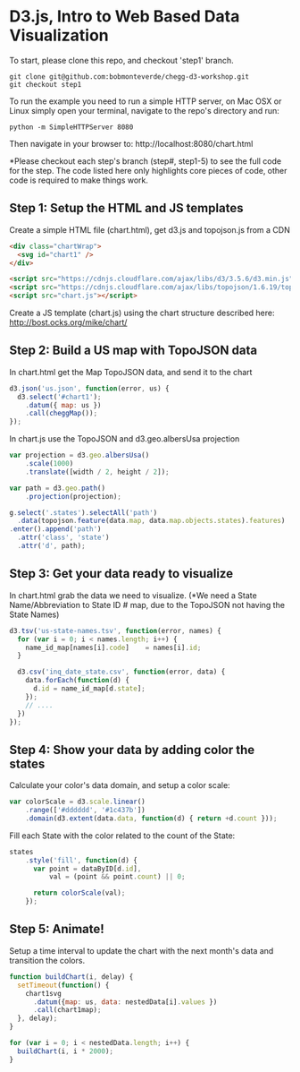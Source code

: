 # D3.js, Intro to Web Based Data Visualization

To start, please clone this repo, and checkout 'step1' branch.
```shell
git clone git@github.com:bobmonteverde/chegg-d3-workshop.git
git checkout step1
```

To run the example you need to run a simple HTTP server, on Mac OSX or Linux simply open your terminal, navigate to the repo's directory and run:
```shell
python -m SimpleHTTPServer 8080
```
Then navigate in your browser to: http://localhost:8080/chart.html

*Please checkout each step's branch (step#, step1-5) to see the full code for the step.  The code listed here only highlights core pieces of code, other code is required to make things work.


## Step 1: Setup the HTML and JS templates

Create a simple HTML file (chart.html), get d3.js and topojson.js from a CDN

```html
<div class="chartWrap">
  <svg id="chart1" />
</div>

<script src="https://cdnjs.cloudflare.com/ajax/libs/d3/3.5.6/d3.min.js"></script>
<script src="https://cdnjs.cloudflare.com/ajax/libs/topojson/1.6.19/topojson.min.js"></script>
<script src="chart.js"></script>
```


Create a JS template (chart.js) using the chart structure described here: http://bost.ocks.org/mike/chart/



## Step 2: Build a US map with TopoJSON data

In chart.html get the Map TopoJSON data, and send it to the chart

```javascript
d3.json('us.json', function(error, us) {
  d3.select('#chart1');
    .datum({ map: us })
    .call(cheggMap());
});
```

In chart.js use the TopoJSON and d3.geo.albersUsa projection

```javascript
var projection = d3.geo.albersUsa()
    .scale(1000)
    .translate([width / 2, height / 2]);

var path = d3.geo.path()
    .projection(projection);

g.select('.states').selectAll('path')
  .data(topojson.feature(data.map, data.map.objects.states).features)
.enter().append('path')
  .attr('class', 'state')
  .attr('d', path);
```



## Step 3: Get your data ready to visualize

In chart.html grab the data we need to visualize. (*We need a State Name/Abbreviation to State ID # map, due to the TopoJSON not having the State Names)

```javascript
d3.tsv('us-state-names.tsv', function(error, names) {
  for (var i = 0; i < names.length; i++) {
    name_id_map[names[i].code]    = names[i].id;
  }

  d3.csv('inq_date_state.csv', function(error, data) {
    data.forEach(function(d) {
      d.id = name_id_map[d.state];
    });
    // ....
  })
});
```



## Step 4: Show your data by adding color the states

Calculate your color's data domain, and setup a color scale:

```javascript
var colorScale = d3.scale.linear()
    .range(['#dddddd', '#1c437b'])
    .domain(d3.extent(data.data, function(d) { return +d.count }));
```

Fill each State with the color related to the count of the State:

```javascript
states
    .style('fill', function(d) {
      var point = dataByID[d.id],
          val = (point && point.count) || 0;

      return colorScale(val);
    });
```



## Step 5: Animate!

Setup a time interval to update the chart with the next month's data and transition the colors.

```javascript
function buildChart(i, delay) {
  setTimeout(function() {
    chart1svg
      .datum({map: us, data: nestedData[i].values })
      .call(chart1map);
  }, delay);
}

for (var i = 0; i < nestedData.length; i++) {
  buildChart(i, i * 2000);
}
```
